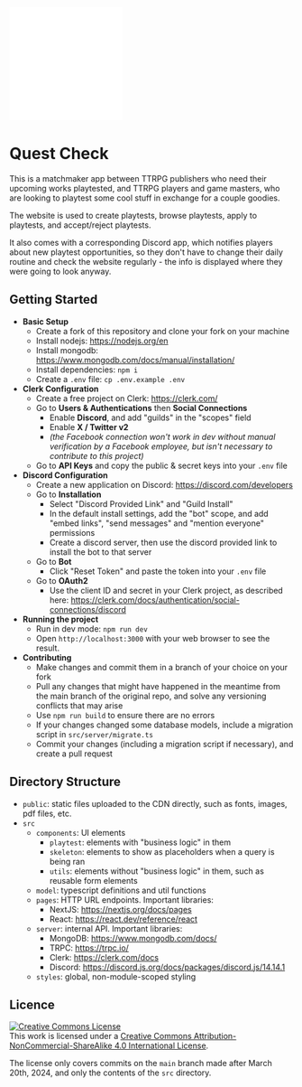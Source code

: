 ![logo](/public/logo_small.webp)

# Quest Check
This is a matchmaker app between TTRPG publishers who need their upcoming works playtested, and TTRPG players and game masters, who are looking to playtest some cool stuff in exchange for a couple goodies.

The website is used to create playtests, browse playtests, apply to playtests, and accept/reject playtests.

It also comes with a corresponding Discord app, which notifies players about new playtest opportunities, so they don't have to change their daily routine and check the website regularly - the info is displayed where they were going to look anyway.

## Getting Started
* **Basic Setup**
    * Create a fork of this repository and clone your fork on your machine
    * Install nodejs: https://nodejs.org/en
    * Install mongodb: https://www.mongodb.com/docs/manual/installation/
    * Install dependencies: `npm i`
    * Create a `.env` file: `cp .env.example .env`
* **Clerk Configuration**
    * Create a free project on Clerk: https://clerk.com/
    * Go to **Users & Authentications** then **Social Connections**
        * Enable **Discord**, and add "guilds" in the "scopes" field
        * Enable **X / Twitter v2** 
        * *(the Facebook connection won't work in dev without manual verification by a Facebook employee, but isn't necessary to contribute to this project)*
    * Go to **API Keys** and copy the public & secret keys into your `.env` file
* **Discord Configuration**
    * Create a new application on Discord: https://discord.com/developers
    * Go to **Installation**
        * Select "Discord Provided Link" and "Guild Install"
        * In the default install settings, add the "bot" scope, and add "embed links", "send messages" and "mention everyone" permissions
        * Create a discord server, then use the discord provided link to install the bot to that server
    * Go to **Bot**
        * Click "Reset Token" and paste the token into your `.env` file
    * Go to **OAuth2**
        * Use the client ID and secret in your Clerk project, as described here: https://clerk.com/docs/authentication/social-connections/discord
* **Running the project**
    * Run in dev mode: `npm run dev`
    * Open `http://localhost:3000` with your web browser to see the result.
* **Contributing**
    * Make changes and commit them in a branch of your choice on your fork
    * Pull any changes that might have happened in the meantime from the main branch of the original repo, and solve any versioning conflicts that may arise
    * Use `npm run build` to ensure there are no errors
    * If your changes changed some database models, include a migration script in `src/server/migrate.ts`
    * Commit your changes (including a migration script if necessary), and create a pull request

## Directory Structure
* `public`: static files uploaded to the CDN directly, such as fonts, images, pdf files, etc.
* `src`
    * `components`: UI elements
        * `playtest`: elements with "business logic" in them
        * `skeleton`: elements to show as placeholders when a query is being ran
        * `utils`: elements without "business logic" in them, such as reusable form elements
    * `model`: typescript definitions and util functions
    * `pages`: HTTP URL endpoints. Important libraries: 
        * NextJS: https://nextjs.org/docs/pages
        * React: https://react.dev/reference/react
    * `server`: internal API. Important libraries: 
        * MongoDB: https://www.mongodb.com/docs/
        * TRPC: https://trpc.io/
        * Clerk: https://clerk.com/docs
        * Discord: https://discord.js.org/docs/packages/discord.js/14.14.1
    * `styles`: global, non-module-scoped styling

## Licence
<a rel="license" href="http://creativecommons.org/licenses/by-nc-sa/4.0/"><img alt="Creative Commons License" style="border-width:0" src="https://i.creativecommons.org/l/by-nc-sa/4.0/88x31.png" /></a><br />This work is licensed under a <a rel="license" href="http://creativecommons.org/licenses/by-nc-sa/4.0/">Creative Commons Attribution-NonCommercial-ShareAlike 4.0 International License</a>.

The license only covers commits on the `main` branch made after March 20th, 2024, and only the contents of the `src` directory.
